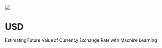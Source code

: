![](image/usd.jpg)

# USD
Estimating Future Value of Currency Exchange Rate with Machine Learning



